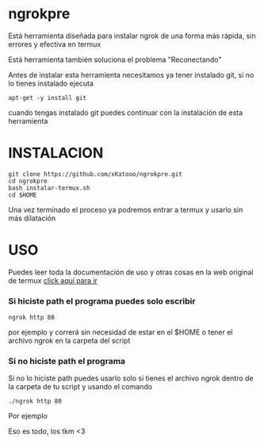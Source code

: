 # ngrokpre
Está herramienta diseñada para instalar ngrok de una forma más rápida, sin errores y efectiva en termux

Está herramienta también soluciona el problema "Reconectando"


Antes de instalar esta herramienta necesitamos
ya tener instalado git, si no lo tienes instalado
ejecuta
```
apt-get -y install git
```
cuando tengas instalado git puedes continuar con
la instalación de esta herramienta

# INSTALACION
```
git clone https://github.com/xKatooo/ngrokpre.git
cd ngrokpre
bash instalar-termux.sh
cd $HOME
```

Una vez terminado el proceso ya podremos entrar a termux y usarlo sin más dilatación

# USO

Puedes leer toda la documentación de uso y otras cosas en la web original de termux
<a href="https://ngrok.com/docs">click aquí para ir</a>

### Si hiciste path el programa puedes solo escribir 
```
ngrok http 80
```
por ejemplo y correrá sin necesidad de estar en el $HOME o tener el archivo ngrok en la carpeta del script

### Si no hiciste path el programa
Si no lo hiciste path puedes usarlo solo si tienes el archivo ngrok dentro de la carpeta de tu script y usando el comando
```
./ngrok http 80
```
Por ejemplo 

Eso es todo, los tkm <3

